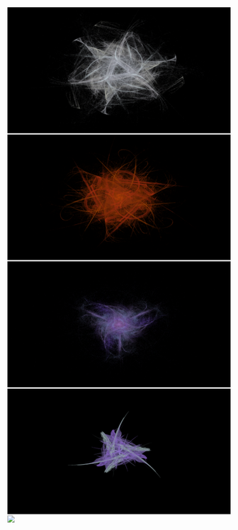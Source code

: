  <img src="https://github.com/ScarFace163/FractalFlame/blob/master/src/main/resources/fractal3.png" />
 <img src="https://github.com/ScarFace163/FractalFlame/blob/master/src/main/resources/fractal1.png" />
 <img src="https://github.com/ScarFace163/FractalFlame/blob/master/src/main/resources/fractal2.png" />
 <img src="https://github.com/ScarFace163/FractalFlame/blob/master/src/main/resources/fractal4.png" />
 <img src="https://github.com/ScarFace163/FractalFlame/blob/master/src/main/resources/fractal6.png" />

